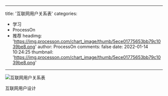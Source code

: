
---
title: '互联网用户关系表'
categories: 
 - 学习
 - ProcessOn
 - 推荐
headimg: 'https://img.processon.com/chart_image/thumb/5ece01775653bb79c1039be8.png'
author: ProcessOn
comments: false
date: 2022-01-14 10:24:25
thumbnail: 'https://img.processon.com/chart_image/thumb/5ece01775653bb79c1039be8.png'
---

<div>   
<img class="thumb" alt="互联网用户关系表" src="https://img.processon.com/chart_image/thumb/5ece01775653bb79c1039be8.png" referrerpolicy="no-referrer">
<p>互联网用户设计</p>  
</div>
            